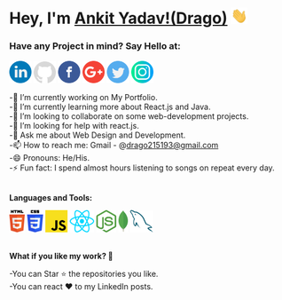 # Hey, I'm [Ankit Yadav!(Drago)](https://drago215193.github.io/) <img src="https://github.com/Drago215193/Drago215193/blob/main/logos/Hi.gif" width="30px">

<h3><strong><strong>Have any Project in mind? <strong>Say Hello at:</strong> </strong></strong></h3>

<a href="https://www.linkedin.com/in/ankit-yadav-1682b01bb/"><img src="https://github.com/Drago215193/Drago215193/blob/main/logos/linkedin.png" width="40"/></a>
<a href="https://github.com/Drago215193"><img src="https://github.com/Drago215193/Drago215193/blob/main/logos/github-logo2.png" width="40"/></a>
<a href="https://www.facebook.com/drago215193/"><img src="https://github.com/Drago215193/Drago215193/blob/main/logos/facebook.png" width="40"/></a>
<a href="mailto:drago215193@gmail.com"><img src="https://github.com/Drago215193/Drago215193/blob/main/logos/google-plus.png" width="40"/></a>
<a href="https://twitter.com/Drago215193/"><img src="https://github.com/Drago215193/Drago215193/blob/main/logos/twitter.png" width="40"/></a>
<a href="https://www.instagram.com/__a_n_k_i_t_._/"><img src="https://github.com/Drago215193/Drago215193/blob/main/logos/instagram.png" width="40"/></a><br>

-🔭 I’m currently working on My Portfolio.<br>
-🌱 I’m currently learning more about React.js and Java.<br>
-👯 I’m looking to collaborate on some web-development projects.<br>
-🤔 I’m looking for help with react.js.<br>
-💬 Ask me about Web Design and Development.<br>
-📫 How to reach me: Gmail - @drago215193@gmail.com <br>
-😄 Pronouns: He/His. <br>
-⚡ Fun fact: I spend almost hours listening to songs on repeat every day. <br>
<br>

**Languages and Tools:**  

<code><img height="40" src="https://github.com/Drago215193/Drago215193/blob/main/logos/html-5.svg"></code>
<code><img height="40" src="https://github.com/Drago215193/Drago215193/blob/main/logos/css-3.svg"></code>
<code><img height="40" src="https://github.com/Drago215193/Drago215193/blob/main/logos/javascript.svg"></code>
<code><img height="40" src="https://github.com/Drago215193/Drago215193/blob/main/logos/react.svg"></code>
<code><img height="40" src="https://github.com/Drago215193/Drago215193/blob/main/logos/nodejs-icon.svg"></code>
<code><img height="40" src="https://github.com/Drago215193/Drago215193/blob/main/logos/mongodb.svg"></code>
<code><img height="40" src="https://github.com/Drago215193/Drago215193/blob/main/logos/mysql.svg"></code><br>
<br>

<strong><strong>What if you like my work? 🤩 </strong></strong><br>

-You can Star ⭐ the repositories you like.<br>
-You can react ❤️ to my LinkedIn posts.<br>
